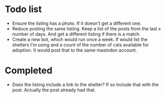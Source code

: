 # Todo list

* Ensure the listing has a photo.  If it doesn't get a different one.
* Reduce posting the same listing.  Keep a list of the posts from the last x number of days.  And get a different listing if there is a match.
* Create a new bot, which would run once a week.  If would list the shelters I'm using and a count of the number of cats available for adoption.  It would post that to the same mastodon account.

# Completed
* Does the listing include a link to the shelter?  If so include that with the post.  Actually the post already had that.